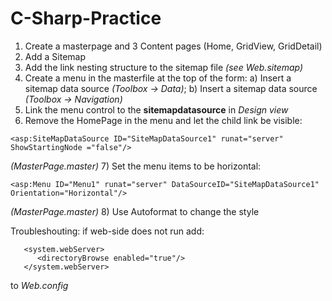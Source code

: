 # C-Sharp-Practice
1) Create a masterpage and 3 Content pages (Home, GridView, GridDetail)
2) Add a Sitemap
3) Add the link nesting structure to the sitemap file _(see Web.sitemap)_
4) Create a menu in the masterfile at the top of the form: a) Insert a sitemap data source _(Toolbox -> Data)_; b) Insert a sitemap data source _(Toolbox -> Navigation)_
5) Link the menu control to the **sitemapdatasource** in _Design view_
6) Remove the HomePage in the menu and let the child link be visible: 
```
<asp:SiteMapDataSource ID="SiteMapDataSource1" runat="server" ShowStartingNode ="false"/>
```
_(MasterPage.master)_
7) Set the menu items to be  horizontal: 
```
<asp:Menu ID="Menu1" runat="server" DataSourceID="SiteMapDataSource1" Orientation="Horizontal"/>  
```
_(MasterPage.master)_
8) Use Autoformat to change the style


Troubleshouting:
  if web-side does not run
    add: 
   ```
      <system.webServer>
         <directoryBrowse enabled="true"/>
      </system.webServer>
   ``` 
   to _Web.config_
           

